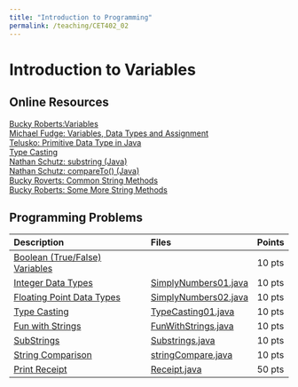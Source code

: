 ```yaml
---
title: "Introduction to Programming"
permalink: /teaching/CET402_02
---
```


# Introduction to Variables

## Online Resources
[Bucky Roberts:Variables](https://youtu.be/gtQJXzi3Yns)  
[Michael Fudge: Variables, Data Types and Assignment](https://youtu.be/vhV97hyV0fc)  
[Telusko: Primitive Data Type in Java](https://youtu.be/wocR5kkgtvU)  
[Type Casting](https://www.geeksforgeeks.org/type-conversion-java-examples/)  
[Nathan Schutz: substring (Java)](https://youtu.be/US4v4SD0iiU)  
[Nathan Schutz: compareTo() (Java)](https://youtu.be/iTC43mLZG38)  
[Bucky Roverts: Common String Methods](https://youtu.be/vW53w7me4AE)  
[Bucky Roberts: Some More String Methods](https://youtu.be/Qi09pWsc7nA)  


## Programming Problems

| Description                                                    | Files                                                      | Points |
| :------------------------------------------------------------- | :--------------------------------------------------------- | :----- |
| [Boolean (True/False) Variables]()                             |                                                            | 10 pts |
| [Integer Data Types](/files/CET402/SimplyNumbers01.pdf)        | [SimplyNumbers01.java](/files/CET402/SimplyNumbers01.java) | 10 pts |
| [Floating Point Data Types](/files/CET402/SimplyNumbers02.pdf) | [SimplyNumbers02.java](/files/CET402/SimplyNumbers02.java) | 10 pts |
| [Type Casting]()                                               | [TypeCasting01.java](/files/CET402/TypeCasting01.java)     | 10 pts |
| [Fun with Strings](/files/CET402/02_FunWithStrings.pdf)        | [FunWithStrings.java](/files/CET402/FunWithStrings.java)   | 10 pts |
| [SubStrings](/files/CET402/02_Substrings.pdf)                  | [Substrings.java](/files/CET402/Substrings.java)           | 10 pts |
| [String Comparison](/files/CET402/02_stringCompare.pdf)        | [stringCompare.java](/files/CET402/stringCompare.java)     | 10 pts |
| [Print Receipt](/files/CET402/02_printReceipt.pdf) | [Receipt.java](/files/CET402/Receipt.java) | 50 pts |

